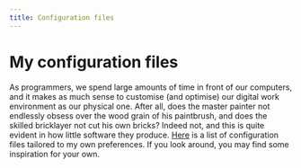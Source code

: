 ```yaml
---
title: Configuration files
---
```


My configuration files
=====

As programmers, we spend large amounts of time in front of our
computers, and it makes as much sense to customise (and optimise) our
digital work environment as our physical one.  After all, does the
master painter not endlessly obsess over the wood grain of his
paintbrush, and does the skilled bricklayer not cut his own bricks?
Indeed not, and this is quite evident in how little software they
produce.  [Here](https://github.com/athas/config) is a list of
configuration files tailored to my own preferences.  If you look
around, you may find some inspiration for your own.
